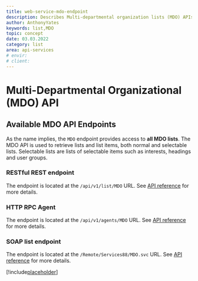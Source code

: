 ```yaml
---
title: web-service-mdo-endpoint
description: Describes Multi-departmental organization lists (MDO) APIs
author: AnthonyYates
keywords: list,MDO
topic: concept
date: 03.03.2022
category: list
area: api-services
# envir:
# client:
---
```


# Multi-Departmental Organizational (MDO) API

## Available MDO API Endpoints

As the name implies, the `MDO` endpoint provides access to **all MDO lists**. The MDO API is used to retrieve lists and list items, both normal and selectable lists. Selectable lists are lists of selectable items such as interests, headings and user groups.

### RESTful REST endpoint

The endpoint is located at the `/api/v1/list/MDO` URL. See [API reference][2] for more details.

### HTTP RPC Agent

The endpoint is located at the `/api/v1/agents/MDO` URL. See [API reference][3] for more details.

### SOAP list endpoint

The endpoint is located at the `/Remote/Services88/MDO.svc` URL. See [API reference][4] for more details.

[!include[placeholder](../includes/how-to-list.md)]

[2]: ../../../reference/restful/rest/List_MDO/index.md
[3]: ../../../reference/restful/agent/MDO_Agent/index.md
[4]: ../../../reference/soap/services88/MDO/index.md
